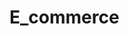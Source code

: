 # E_commerce

<!--
Ստեղշել e-commerce application (React, Redux, Webpack).
Pages: 1. Sign in/up 2. My Profile 3. Product list 4. Product details 5. Shopping cart 6. Orders 7. Admin
Description 1. Կարծում եմ բացատրելու կարիք չկա։ :D 2. Էջում առկա կլինեն image, full name, email, phone number: Ստեղծել հնարավորություն փոփոխելու սեփական տվյալները։ 3. Առկա կլինի Search, Filter, Sort և ապրանքների ցուցակը (նկար, անվանում, արժեք, "Add to cart" button)։ 4. Ապրանքի վրա սեղմելուց հայտնվեն այս էջում, որում պատկերված կլինի ապրանքի մանրամասն նկարագրությունը։ 5. Պատկերված կլինեն զամբյուղ ավելացված բոլոր ապրանքները։ Յուրաքանչյուր ապրանքի դիմաց նշված կլինի քանակը փոփոխման հնարավորությամբ, կլինի հնարավորություն ապրանքը հեռացնելու զամբյուղից, ինչպես նաև Checkout button, որը կդատարկի զամբյուղը և կբացի պատուհան գնումը հաստատելու մասին։ 6. Պատկերված կլինեն բոլոր գնումների մասին ինֆորմացիան (ամսաթիվ, արժեք, քանակ)։ 7. Կլինի հնարավորություն ավելացնելու նոր ապրանք։
Models:
type User {
id: string;
firstName: string;
lastName: string;
imageUrl: string;
email: string;
phone: string;
}
type Item {
id: string;
title: string;
description: string;
imageUrl: string;
count: number;
price: number;
}
type Order {
id: string;
date: string;
items: Item[];
} -->

